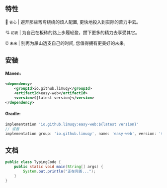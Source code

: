 ## 特性

&#x1F680; `省心` | 避开那些弯弯绕绕的烦人配置, 更快地投入到实际的苦力中去。

&#x1F498; `初衷` | 为自己在板砖的路上步履轻盈，攒下更多的精力去享受其它。

&#x23F0; `未来` | 别再为屎山透支自己的时间, 您值得拥有更美好的未来。

## 安装

#### Maven:
~~~xml
<dependency>
    <groupId>io.github.limuqy</groupId>
    <artifactId>easy-web</artifactId>
    <version>${latest version}</version>
</dependency>
~~~

#### Gradle:
~~~gradle
implementation 'io.github.limuqy:easy-web:${latest version}'
// 或者
implementation group: 'io.github.limuqy', name: 'easy-web', version: '${latest version}'
~~~

## 文档

~~~Java
public class TypingCode {
    public static void main(String[] args) {
        System.out.println("正在完善...");
    }
}
~~~

